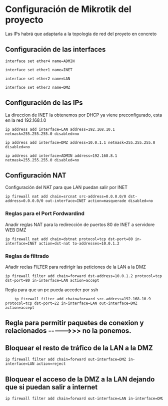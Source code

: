 # Configuración de Mikrotik del proyecto
Las IPs habrá que adaptarla a la topología de red del proyeto en concreto

## Configuración de las interfaces
```mikrotik
interface set ether4 name=ADMIN

interface set ether1 name=INET

interface set ether2 name=LAN

interface set ether3 name=DMZ
```
## Configuración de las IPs
La direccion de INET la obtenemos por DHCP ya viene preconfigurado, esta en la red 192.168.1.0

```mikrotik
ip address add interface=LAN address=192.168.10.1 netmask=255.255.255.0 disabled=no
 
ip address add interface=DMZ address=10.0.1.1 netmask=255.255.255.0 disabled=no

ip address add interface=ADMIN address=192.168.8.1 netmask=255.255.255.0 disabled=no
```

## Configuración NAT
Configuración del NAT para que LAN puedan salir por INET
```mikrotik
ip firewall nat add chain=srcnat src-address=0.0.0.0/0 dst-address=0.0.0.0/0 out-interface=INET action=masquerade disabled=no
```

### Reglas para el Port Fordwardind
Anadir reglas NAT para la redirección de puertos 80 de INET a servidore WEB DMZ
```mikrotik
ip firewall nat add chain=dstnat protocol=tcp dst-port=80 in-interface=INET action=dst-nat to-addresses=10.0.1.2
```
### Reglas de filtrado
Añadir reclas FILTER para redirigir las peticiones de la LAN a la DMZ
```mikrotik
ip firewall filter add chain=forward dst-address=10.0.1.2 protocol=tcp dst-port=80 in-interface=LAN action=accept
```
Regla para que un pc pueda acceder por ssh
```mikrotik
    ip firewall filter add chain=forward src-address=192.168.10.9  protocol=tcp dst-port=22 in-interface=LAN out-interface=DMZ action=accept
```
## Regla para permitir paquetes de conexion y relacionados ----->>> no la ponemos.

## Bloquear el resto de tráfico de la LAN a la DMZ
```mikrotik
ip firewall filter add chain=forward out-interface=DMZ in-interface=LAN action=reject
```
## Bloquear el acceso de la DMZ a la LAN dejando que si puedan salir a internet
```sh
ip firewall filter add chain=forward out-interface=LAN in-interface=DMZ action=reject
```